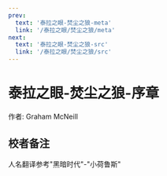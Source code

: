 ```yaml
---
prev:
  text: '泰拉之眼-焚尘之狼-meta'
  link: '/泰拉之眼/焚尘之狼/meta'
next:
  text: '泰拉之眼-焚尘之狼-src'
  link: '/泰拉之眼/焚尘之狼/src'
---
```


# 泰拉之眼-焚尘之狼-序章

作者: Graham McNeill

## 校者备注

人名翻译参考"黑暗时代"-"小荷鲁斯"
